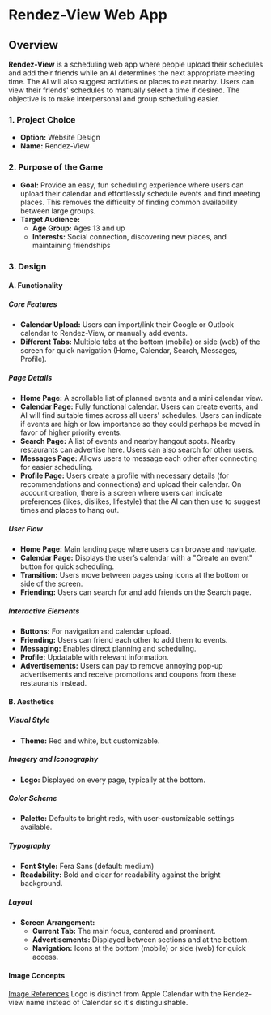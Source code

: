 # Rendez-View Web App

## Overview
**Rendez-View** is a scheduling web app where people upload their schedules and add their friends while an AI determines the next appropriate meeting time. The AI will also suggest activities or places to eat nearby. Users can view their friends' schedules to manually select a time if desired. The objective is to make interpersonal and group scheduling easier.

### 1. Project Choice
- **Option:** Website Design
- **Name:** Rendez-View

### 2. Purpose of the Game
- **Goal:** Provide an easy, fun scheduling experience where users can upload their calendar and effortlessly schedule events and find meeting places. This removes the difficulty of finding common availability between large groups.
- **Target Audience:**
  - **Age Group:** Ages 13 and up
  - **Interests:** Social connection, discovering new places, and maintaining friendships

### 3. Design

#### A. Functionality

##### Core Features
- **Calendar Upload:** Users can import/link their Google or Outlook calendar to Rendez-View, or manually add events.
- **Different Tabs:** Multiple tabs at the bottom (mobile) or side (web) of the screen for quick navigation (Home, Calendar, Search, Messages, Profile).

##### Page Details
- **Home Page:** A scrollable list of planned events and a mini calendar view.
- **Calendar Page:** Fully functional calendar. Users can create events, and AI will find suitable times across all users' schedules. Users can indicate if events are high or low importance so they could perhaps be moved in favor of higher priority events.
- **Search Page:** A list of events and nearby hangout spots. Nearby restaurants can advertise here. Users can also search for other users.
- **Messages Page:** Allows users to message each other after connecting for easier scheduling.
- **Profile Page:** Users create a profile with necessary details (for recommendations and connections) and upload their calendar. On account creation, there is a screen where users can indicate preferences (likes, dislikes, lifestyle) that the AI can then use to suggest times and places to hang out.

##### User Flow
- **Home Page:** Main landing page where users can browse and navigate.
- **Calendar Page:** Displays the user’s calendar with a "Create an event" button for quick scheduling.
- **Transition:** Users move between pages using icons at the bottom or side of the screen.
- **Friending:** Users can search for and add friends on the Search page.

##### Interactive Elements
- **Buttons:** For navigation and calendar upload.
- **Friending:** Users can friend each other to add them to events.
- **Messaging:** Enables direct planning and scheduling.
- **Profile:** Updatable with relevant information.
- **Advertisements:** Users can pay to remove annoying pop-up advertisements and receive promotions and coupons from these restaurants instead. 

#### B. Aesthetics

##### Visual Style
- **Theme:** Red and white, but customizable.

##### Imagery and Iconography
- **Logo:** Displayed on every page, typically at the bottom.

##### Color Scheme
- **Palette:** Defaults to bright reds, with user-customizable settings available.

##### Typography
- **Font Style:** Fera Sans (default: medium)
- **Readability:** Bold and clear for readability against the bright background.

##### Layout
- **Screen Arrangement:**
  - **Current Tab:** The main focus, centered and prominent.
  - **Advertisements:** Displayed between sections and at the bottom.
  - **Navigation:** Icons at the bottom (mobile) or side (web) for quick access.

#### Image Concepts
[Image References](https://imgur.com/a/rPhqEjC)
Logo is distinct from Apple Calendar with the Rendez-view name instead of Calendar so it's distinguishable.

